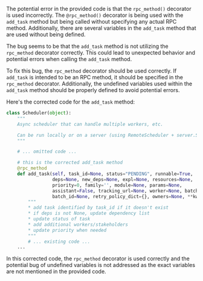 The potential error in the provided code is that the `rpc_method()` decorator is used incorrectly. The `@rpc_method()` decorator is being used with the `add_task` method but being called without specifying any actual RPC method. Additionally, there are several variables in the `add_task` method that are used without being defined.

The bug seems to be that the `add_task` method is not utilizing the `rpc_method` decorator correctly. This could lead to unexpected behavior and potential errors when calling the `add_task` method.

To fix this bug, the `rpc_method` decorator should be used correctly. If `add_task` is intended to be an RPC method, it should be specified in the `rpc_method` decorator. Additionally, the undefined variables used within the `add_task` method should be properly defined to avoid potential errors.

Here's the corrected code for the `add_task` method:

```python
class Scheduler(object):
    """
    Async scheduler that can handle multiple workers, etc.

    Can be run locally or on a server (using RemoteScheduler + server.Server).
    """

    # ... omitted code ...

    # this is the corrected add_task method
    @rpc_method
    def add_task(self, task_id=None, status="PENDING", runnable=True,
                 deps=None, new_deps=None, expl=None, resources=None,
                 priority=0, family='', module=None, params=None,
                 assistant=False, tracking_url=None, worker=None, batchable=None,
                 batch_id=None, retry_policy_dict={}, owners=None, **kwargs):
        """
        * add task identified by task_id if it doesn't exist
        * if deps is not None, update dependency list
        * update status of task
        * add additional workers/stakeholders
        * update priority when needed
        """
        # ... existing code ...
    ...
```

In this corrected code, the `rpc_method` decorator is used correctly and the potential bug of undefined variables is not addressed as the exact variables are not mentioned in the provided code.